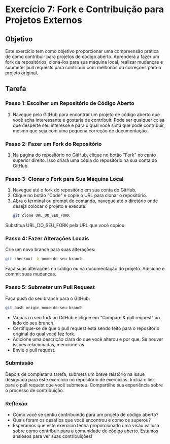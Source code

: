 # Exercício 7: Fork e Contribuição para Projetos Externos

## Objetivo

Este exercício tem como objetivo proporcionar uma compreensão prática de como contribuir para projetos de código aberto. Aprenderá a fazer um fork de repositórios, cloná-los para sua máquina local, realizar mudanças e submeter pull requests para contribuir com melhorias ou correções para o projeto original.

## Tarefa

### Passo 1: Escolher um Repositório de Código Aberto

1. Navegue pelo GitHub para encontrar um projeto de código aberto que você acha interessante e gostaria de contribuir. Pode ser qualquer coisa que desperte seu interesse e para o qual você sinta que pode contribuir, mesmo que seja com uma pequena correção de documentação.

### Passo 2: Fazer um Fork do Repositório

1. Na página do repositório no GitHub, clique no botão "Fork" no canto superior direito. Isso criará uma cópia do repositório na sua conta do GitHub.

### Passo 3: Clonar o Fork para Sua Máquina Local

1. Navegue até o fork do repositório em sua conta do GitHub.
2. Clique no botão "Code" e copie o URL para clonar o repositório.
3. Abra o terminal ou prompt de comando, navegue até o diretório onde deseja colocar o projeto e execute:
   ```bash
   git clone URL_DO_SEU_FORK
   ```
Substitua URL_DO_SEU_FORK pela URL que você copiou.

### Passo 4: Fazer Alterações Locais
Crie um novo branch para suas alterações:

```bash
git checkout -b nome-do-seu-branch
```
Faça suas alterações no código ou na documentação do projeto.
Adicione e commit suas mudanças.

### Passo 5: Submeter um Pull Request
Faça push do seu branch para o GitHub:

```bash
git push origin nome-do-seu-branch
```

- Vá para o seu fork no GitHub e clique em "Compare & pull request" ao lado do seu branch.
- Certifique-se de que o pull request está sendo feito para o repositório original do qual você fez fork.
- Adicione uma descrição clara do que você alterou e por que. Se houver issues relacionadas, mencione-as.
- Envie o pull request.

### Submissão
Depois de completar a tarefa, submeta um breve relatório na issue designada para este exercício no repositório de exercícios. Inclua o link para o pull request que você submeteu. Compartilhe sua experiência sobre o processo de contribuição.

### Reflexão
- Como você se sentiu contribuindo para um projeto de código aberto?
- Quais foram os desafios que você encontrou e como os superou?
- Esperamos que este exercício tenha proporcionado uma visão valiosa sobre como contribuir para a comunidade de código aberto. Estamos ansiosos para ver suas contribuições!
